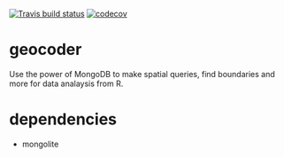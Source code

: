 
[![Travis build
status](https://travis-ci.org/layik/geocoder.svg?branch=master)](https://travis-ci.org/layik/geocoder)
[![codecov](https://codecov.io/gh/layik/geocoder/branch/master/graph/badge.svg)](https://codecov.io/gh/layik/geocoder)

<!-- README.md is generated from README.Rmd. Please edit that file -->

# geocoder

Use the power of MongoDB to make spatial queries, find boundaries and
more for data analaysis from R.

# dependencies

  - mongolite
